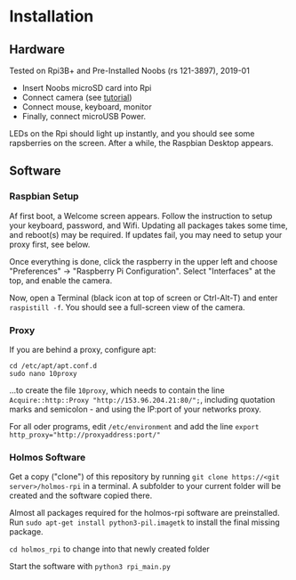 # Installation

## Hardware
Tested on Rpi3B+ and Pre-Installed Noobs (rs 121-3897), 2019-01

* Insert Noobs microSD card into Rpi
* Connect camera (see [tutorial](https://projects.raspberrypi.org/en/projects/getting-started-with-picamera/4]))
* Connect mouse, keyboard, monitor
* Finally, connect microUSB Power. 

LEDs on the Rpi should light up instantly, and you should see some rapsberries on the screen. 
After a while, the Raspbian Desktop appears.


## Software

### Raspbian Setup
Af first boot, a Welcome screen appears. Follow the instruction to setup your keyboard, password, and Wifi.
Updating all packages takes some time, and reboot(s) may be required.
If updates fail, you may need to setup your proxy first, see below.

Once everything is done, click the raspberry in the upper left and choose "Preferences" -> "Raspberry Pi Configuration".
Select "Interfaces" at the top, and enable the camera.

Now, open a Terminal (black icon at top of screen or Ctrl-Alt-T) and enter `raspistill -f`.
You should see a full-screen view of the camera.

### Proxy
If you are behind a proxy, configure apt:
```
cd /etc/apt/apt.conf.d
sudo nano 10proxy
```
...to create the file `10proxy`, which needs to contain the line `Acquire::http::Proxy "http://153.96.204.21:80/";`, 
including quotation marks and semicolon - and using the IP:port of your networks proxy.

For all oder programs, edit `/etc/environment` and add the line ```export http_proxy="http://proxyaddress:port/"```

### Holmos Software
Get a copy ("clone") of this repository by running `git clone https://<git server>/holmos-rpi` in a terminal.
A subfolder to your current folder will be created and the software copied there.

Almost all packages required for the holmos-rpi software are preinstalled. Run 
`sudo apt-get install python3-pil.imagetk` to install the final missing package.

`cd holmos_rpi` to change into that newly created folder

Start the software with `python3 rpi_main.py`
